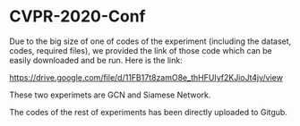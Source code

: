 # CVPR-2020-Conf
Due to the big size of one of codes of the experiment  (including the dataset, codes, required files), we provided the link of those code which can be easily downloaded and be run. Here is the link:

https://drive.google.com/file/d/11FB17t8zamO8e_thHFUIyf2KJioJt4jv/view

These two experimets are GCN and Siamese Network.


The codes of the rest of experiments has been directly uploaded to Gitgub.
